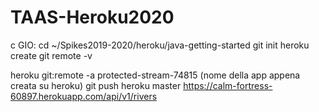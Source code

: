 # TAAS-Heroku2020
c GIO: cd ~/Spikes2019-2020/heroku/java-getting-started
   git init
   heroku create
   git remote -v
   
  heroku git:remote -a protected-stream-74815 (nome della app appena creata su heroku)
   git push heroku master
 https://calm-fortress-60897.herokuapp.com/api/v1/rivers
